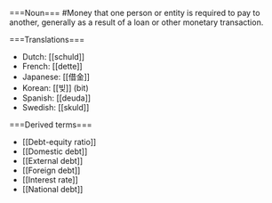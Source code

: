 ===Noun===
#Money that one person or entity is required to pay to another, generally as a result of a loan or other monetary transaction. 

===Translations===

* Dutch: [[schuld]]
* French: [[dette]]
* Japanese: [[借金]]
* Korean: [[빚]] (bit)
* Spanish: [[deuda]]
* Swedish: [[skuld]]
 

===Derived terms===

* [[Debt-equity ratio]]
* [[Domestic debt]]
* [[External debt]]
* [[Foreign debt]]
* [[Interest rate]]
* [[National debt]]
